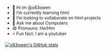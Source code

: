 - 👋 Hi im @x83owen
- 🌱 I’m currently learning html
- 👯 I’m looking to collaborate on html projects
- 💬 Ask me about Computers
- 😄 Pronouns: He/Him
- ⚡ Fun fact: I am a youtuber







[![x83owen's GitHub stats](https://github-readme-stats.vercel.app/api?username=x83owen)](https://github.com/anuraghazra/github-readme-stats)

